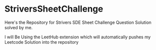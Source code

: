 # StriversSheetChallenge
Here's the Repository for Strivers SDE Sheet Challenge Question Solution solved by me.

I will Be Using the LeetHub extension which will automatically pushes my Leetcode Solution into the repository
